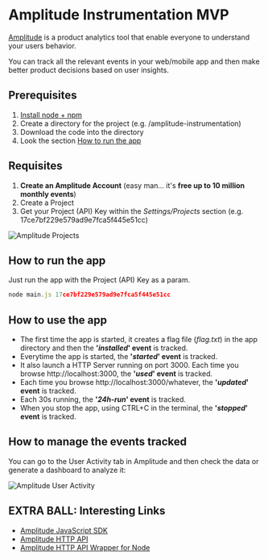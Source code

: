 # Amplitude Instrumentation MVP

[Amplitude](https://amplitude.com/) is a product analytics tool that enable everyone to understand your users behavior.

You can track all the relevant events in your web/mobile app and then make better product decisions based on user insights.

## Prerequisites

1. [Install node + npm](https://nodejs.org/en/)
2. Create a directory for the project (e.g. /amplitude-instrumentation)
3. Download the code into the directory
4. Look the section [How to run the app](#how-to-run-the-app)

## Requisites

1. **Create an Amplitude Account** (easy man... it's **free up to 10 million monthly events**)
2. Create a Project
3. Get your Project (API) Key within the *Settings/Projects* section (e.g. 17ce7bf229e579ad9e7fca5f445e51cc)

![Amplitude Projects](https://cloud.githubusercontent.com/assets/293330/21389613/ebefdbb6-c782-11e6-9528-53819fc3bc09.jpg "Amplitude Projects")

## How to run the app

Just run the app with the Project (API) Key as a param.

```javascript
node main.js 17ce7bf229e579ad9e7fca5f445e51cc
```

## How to use the app

* The first time the app is started, it creates a flag file (*flag.txt*) in the app directory and then the **'*installed*' event** is tracked.
* Everytime the app is started, the **'*started*' event** is tracked.
* It also launch a HTTP Server running on port 3000. Each time you browse http://localhost:3000, the **'*used*' event** is tracked.
* Each time you browse http://localhost:3000/whatever, the **'*updated*' event** is tracked.
* Each 30s running, the **'*24h-run*' event** is tracked.
* When you stop the app, using CTRL+C in the terminal, the **'*stopped*' event** is tracked. 

## How to manage the events tracked

You can go to the User Activity tab in Amplitude and then check the data or generate a dashboard to analyze it:

![Amplitude User Activity](https://cloud.githubusercontent.com/assets/293330/21389492/5ca1d4e6-c782-11e6-8e60-0e2be5d329e0.jpg "Amplitude User Activity")

## EXTRA BALL: Interesting Links

* [Amplitude JavaScript SDK](https://github.com/amplitude/Amplitude-Javascript)
* [Amplitude HTTP API](https://amplitude.zendesk.com/hc/en-us/articles/204771828-HTTP-API)
* [Amplitude HTTP API Wrapper for Node](https://www.npmjs.com/package/amplitude)

